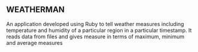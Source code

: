 WEATHERMAN
------------

An application developed using Ruby to tell weather measures including temperature and humidity of a particular region in a particular timestamp. It reads data from files and gives measure in terms of maximum, minimum and average measures 
